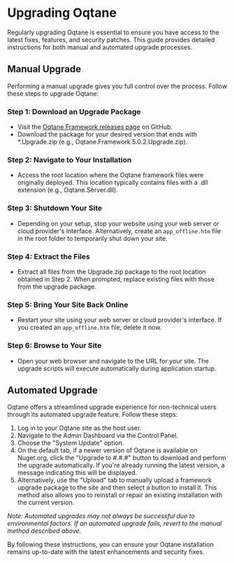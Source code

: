 # Upgrading Oqtane

Regularly upgrading Oqtane is essential to ensure you have access to the latest fixes, features, and security patches. This guide provides detailed instructions for both manual and automated upgrade processes.

## Manual Upgrade

Performing a manual upgrade gives you full control over the process. Follow these steps to upgrade Oqtane:

### Step 1: Download an Upgrade Package

- Visit the [Oqtane Framework releases page](https://github.com/oqtane/oqtane.framework/releases) on GitHub.
- Download the package for your desired version that ends with *.Upgrade.zip (e.g., Oqtane.Framework.5.0.2.Upgrade.zip).

### Step 2: Navigate to Your Installation

- Access the root location where the Oqtane framework files were originally deployed. This location typically contains files with a .dll extension (e.g., Oqtane.Server.dll).

### Step 3: Shutdown Your Site

- Depending on your setup, stop your website using your web server or cloud provider's interface. Alternatively, create an `app_offline.htm` file in the root folder to temporarily shut down your site.

### Step 4: Extract the Files

- Extract all files from the Upgrade.zip package to the root location obtained in Step 2. When prompted, replace existing files with those from the upgrade package.

### Step 5: Bring Your Site Back Online

- Restart your site using your web server or cloud provider's interface. If you created an `app_offline.htm` file, delete it now.

### Step 6: Browse to Your Site

- Open your web browser and navigate to the URL for your site. The upgrade scripts will execute automatically during application startup.

## Automated Upgrade

Oqtane offers a streamlined upgrade experience for non-technical users through its automated upgrade feature. Follow these steps:

1. Log in to your Oqtane site as the host user.
2. Navigate to the Admin Dashboard via the Control Panel.
3. Choose the "System Update" option.
4. On the default tab, if a newer version of Oqtane is available on Nuget.org, click the "Upgrade to #.#.#" button to download and perform the upgrade automatically. If you're already running the latest version, a message indicating this will be displayed.
5. Alternatively, use the "Upload" tab to manually upload a framework upgrade package to the site and then select a button to install it. This method also allows you to reinstall or repair an existing installation with the current version.

_Note: Automated upgrades may not always be successful due to environmental factors. If an automated upgrade fails, revert to the manual method described above._

By following these instructions, you can ensure your Oqtane installation remains up-to-date with the latest enhancements and security fixes.
